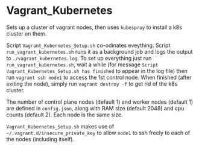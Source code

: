 Vagrant_Kubernetes
==================

Sets up a cluster of vagrant nodes, then uses `kubespray` to install a k8s cluster on them.

Script `Vagrant_Kubernetes_Setup.sh` co-odinates eveything. Script `run_vagrant_kubernetes.sh` runs it as a background job and logs the output to `./vagrant_kubernetes.log`. To set up everything just run `run_vagrant_kubernetes.sh`, wait a while (for message `Script Vagrant_Kubernetes_Setup.sh has finished` to appear in the log file) then run `vagrant ssh node1` to access the 1st control node. When finished (after exiting the node), simply run `vagrant destroy -f` to get rid of the k8s cluster.

The number of control plane nodes (default 1) and worker nodes (default 1) are defined in `config.json`, along with RAM size (default 2048) and cpu counts (default 2). Each node is the same size.

`Vagrant_Kubernetes_Setup.sh` makes use of `~/.vagrant.d/insecure_private_key` to allow `node1` to ssh freely to each of the nodes (including itself). 
